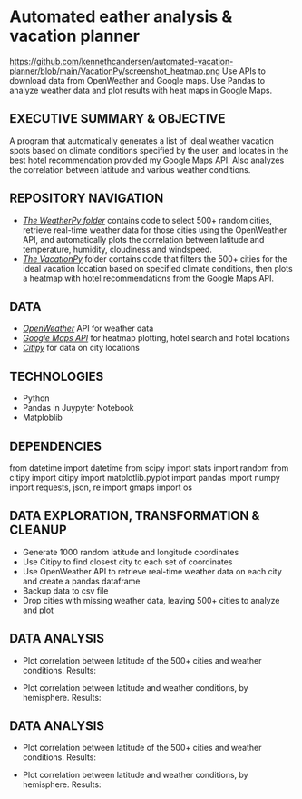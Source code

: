 # Automated eather analysis & vacation planner
https://github.com/kennethcandersen/automated-vacation-planner/blob/main/VacationPy/screenshot_heatmap.png
Use APIs to download data from OpenWeather and Google maps. Use Pandas to analyze weather data and plot results with heat maps in Google Maps. 

## EXECUTIVE SUMMARY & OBJECTIVE

A program that automatically generates a list of ideal weather vacation spots based on climate conditions specified by the user, and locates in the best hotel recommendation provided my Google Maps API. Also analyzes the correlation between latitude and various weather conditions. 

## REPOSITORY NAVIGATION

- [*The WeatherPy folder*](https://github.com/kennethcandersen/automated-vacation-planner/tree/main/WeatherPy) contains code to select 500+ random cities, retrieve real-time weather data for those cities using the OpenWeather API, and automatically plots the correlation between latitude and temperature, humidity, cloudiness and windspeed. 
- [*The VacationPy*](https://github.com/kennethcandersen/automated-vacation-planner/tree/main/VacationPy) folder contains code that filters the 500+ cities for the ideal vacation location based on specified climate conditions, then plots a heatmap with hotel recommendations from the Google Maps API. 

## DATA
- [*OpenWeather*](https://openweathermap.org/) API for weather data
- [*Google Maps API*](https://developers.google.com/maps) for heatmap plotting, hotel search and hotel locations
- [*Citipy*](https://pypi.org/project/citipy/) for data on city locations

## TECHNOLOGIES
- Python
- Pandas in Juypyter Notebook
- Matploblib

## DEPENDENCIES

from datetime import datetime
from scipy import stats
import random
from citipy import citipy 
import matplotlib.pyplot
import pandas
import numpy
import requests, json, re
import gmaps
import os

## DATA EXPLORATION, TRANSFORMATION & CLEANUP

- Generate 1000 random latitude and longitude coordinates
- Use Citipy to find closest city to each set of coordinates
- Use OpenWeather API to retrieve real-time weather data on each city and create a pandas dataframe
- Backup data to csv file
- Drop cities with missing weather data, leaving 500+ cities to analyze and plot

## DATA ANALYSIS

- Plot correlation between latitude of the 500+ cities and weather conditions. Results:

- Plot correlation between latitude and weather conditions, by hemisphere. Results:

## DATA ANALYSIS

- Plot correlation between latitude of the 500+ cities and weather conditions. Results:

- Plot correlation between latitude and weather conditions, by hemisphere. Results:


